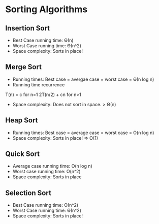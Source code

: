 Sorting Algorithms
==================

Insertion Sort
--------------

* Best Case running time: Θ(n)
* Worst Case running time: Θ(n^2)
* Space complexity: Sorts in place!

Merge Sort
----------

* Running times: Best case = avergae case = worst case = Θ(n log n) 
* Running time recurrence

T(n) =  c 				for n=1
		2T(n/2) + cn 	for n>1
		
* Space complexity: Does not sort in space. > Θ(n)

Heap Sort
---------

* Running times: Best case = average case = worst case = O(n log n)
* Space complexity: Sorts in place! => O(1)

Quick Sort
----------

* Average case running time: O(n log n)
* Worst case running time: O(n^2)
* Space complexity: Sorts in place

Selection Sort
--------------

* Best Case running time: Θ(n^2)
* Worst Case running time: Θ(n^2)
* Space complexity: Sorts in place!